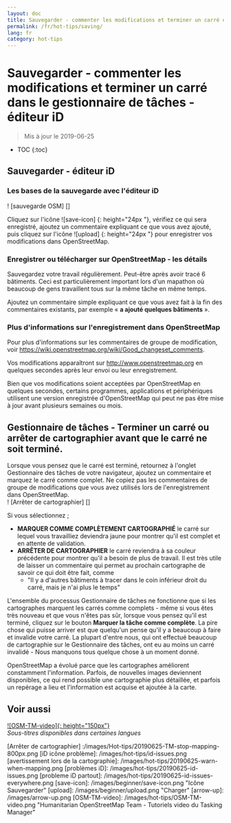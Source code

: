 ```yaml
---
layout: doc
title: Sauvegarder - commenter les modifications et terminer un carré dans le gestionnaire de tâches - éditeur iD
permalink: /fr/hot-tips/saving/
lang: fr
category: hot-tips
---
```


Sauvegarder - commenter les modifications et terminer un carré dans le gestionnaire de tâches - éditeur iD
============

> Mis à jour le 2019-06-25

- TOC
{:toc}

Sauvegarder - éditeur iD
------------------

### Les bases de la sauvegarde avec l'éditeur iD ####

! [sauvegarde OSM] []


Cliquez sur l'icône ![save-icon] {: height="24px "}, vérifiez ce qui sera enregistré, ajoutez un commentaire expliquant ce que vous avez ajouté, puis cliquez sur l'icône ![upload] {: height="24px "}  pour enregistrer vos modifications dans OpenStreetMap.  

### Enregistrer ou télécharger sur OpenStreetMap - les détails ####

Sauvegardez votre travail régulièrement. Peut-être après avoir tracé 6 bâtiments. Ceci est particulièrement important lors d'un mapathon où beaucoup de gens travaillent tous sur la même tâche en même temps.  

Ajoutez un commentaire simple expliquant ce que vous avez fait à la fin des commentaires existants, par exemple « **a ajouté quelques bâtiments** ».  

### Plus d'informations sur l'enregistrement dans OpenStreetMap ###

Pour plus d'informations sur les commentaires de groupe de modification, voir <https://wiki.openstreetmap.org/wiki/Good_changeset_comments>.  

Vos modifications apparaîtront sur <http://www.openstreetmap.org> en quelques secondes après leur envoi ou leur enregistrement.  

Bien que vos modifications soient acceptées par OpenStreetMap en quelques secondes, certains programmes, applications et périphériques utilisent une version enregistrée d'OpenStreetMap qui peut ne pas être mise à jour avant plusieurs semaines ou mois.  

Gestionnaire de tâches - Terminer un carré ou arrêter de cartographier avant que le carré ne soit terminé.  
-------------------------------------------------------------------

Lorsque vous pensez que le carré est terminé, retournez à l'onglet Gestionnaire des tâches de votre navigateur, ajoutez un commentaire et marquez le carré comme complet. Ne copiez pas les commentaires de groupe de modifications que vous avez utilisés lors de l'enregistrement dans OpenStreetMap.  
! [Arrêter de cartographier] []  

Si vous sélectionnez ;

- **MARQUER COMME COMPLÈTEMENT CARTOGRAPHIÉ** le carré sur lequel vous travailliez deviendra jaune pour montrer qu'il est complet et en attente de validation.  
- **ARRÊTER DE CARTOGRAPHIER** le carré reviendra à sa couleur précédente pour montrer qu'il a besoin de plus de travail. Il est très utile de laisser un commentaire qui permet au prochain cartographe de savoir ce qui doit être fait, comme  
    - "Il y a d'autres bâtiments à tracer dans le coin inférieur droit du carré, mais je n'ai plus le temps"  

L'ensemble du processus Gestionnaire de tâches ne fonctionne que si les cartographes marquent les carrés comme complets - même si vous êtes très nouveau et que vous n'êtes pas sûr, lorsque vous pensez qu'il est terminé, cliquez sur le bouton **Marquer la tâche comme complète**. La pire chose qui puisse arriver est que quelqu'un pense qu'il y a beaucoup à faire et invalide votre carré. La plupart d'entre nous, qui ont effectué beaucoup de cartographie sur le Gestionnaire des tâches, ont eu au moins un carré invalidé - Nous manquons tous quelque chose à un moment donné.  

OpenStreetMap a évolué parce que les cartographes améliorent constamment l'information. Parfois, de nouvelles images deviennent disponibles, ce qui rend possible une cartographie plus détaillée, et parfois un repérage a lieu et l'information est acquise et ajoutée à la carte.   

Voir aussi  
---------

[![OSM-TM-video]{: height="150px"}](https://www.youtube.com/watch?v=_feTGQXLf_M&list=PLb9506_-6FMHZ3nwn9heri3xjQKrSq1hN&index=9 "Humanitarian OpenStreetMap Team - Tutoriels vidéo du gestionnaire de tâches")  
*Sous-titres disponibles dans certaines langues*  



[enregistrement OSM]:/images/hot-tips/saving.gif
[keymon]:/images/hot-tips/keymon.png
[Arrêter de cartographier] :/images/Hot-tips/20190625-TM-stop-mapping-800px.png
[iD icône problème]: /images/hot-tips/id-issues.png
[avertissement lors de la cartographie]: /images/hot-tips/20190625-warn-when-mapping.png
[problèmes iD]: /images/hot-tips/20190625-id-issues.png
[probleme iD partout]: /images/hot-tips/20190625-id-issues-everywhere.png
[save-icon]: /images/beginner/save-icon.png "Icône Sauvegarder"
[upload]: /images/beginner/upload.png "Charger"
[arrow-up]: /images/arrow-up.png
[OSM-TM-video]: /images/hot-tips/OSM-TM-video.png "Humanitarian OpenStreetMap Team - Tutoriels video du Tasking Manager"